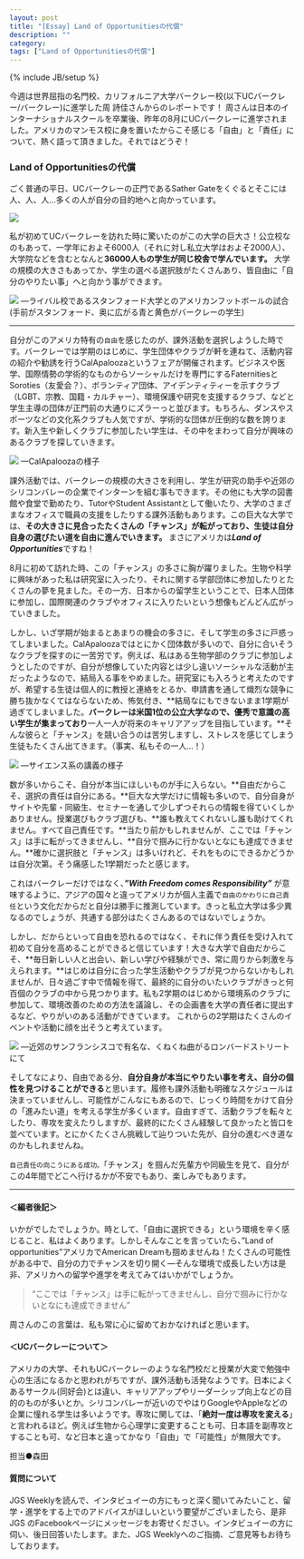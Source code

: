 ```yaml
---
layout: post
title: "[Essay] Land of Opportunitiesの代償"
description: ""
category: 
tags: ["Land of Opportunitiesの代償"]
---
```

{% include JB/setup %}

今週は世界屈指の名門校、カリフォルニア大学バークレー校(以下UCバークレー/バークレー)に進学した周 詩佳さんからのレポートです！
周さんは日本のインターナショナルスクールを卒業後、昨年の8月にUCバークレーに進学されました。アメリカのマンモス校に身を置いたからこそ感じる「自由」と「責任」について、熱く語って頂きました。それではどうぞ！


### Land of Opportunitiesの代償


ごく普通の平日、UCバークレーの正門であるSather Gateをくぐるとそこには人、人、人…多くの人が自分の目的地へと向かっています。

![]({{site.url}}/assets/uploads/13/no.1.jpg)

私が初めてUCバークレーを訪れた時に驚いたのがこの大学の巨大さ！公立校なのもあって、一学年におよそ6000人（それに対し私立大学はおよそ2000人）、大学院などを含むとなんと**36000人もの学生が同じ校舎で学んでいます。** 大学の規模の大きさもあってか、学生の選べる選択肢がたくさんあり、皆自由に「自分のやりたい事」へと向かう事ができます。

![]({{site.url}}/assets/uploads/13/no.2.jpg)
—ライバル校であるスタンフォード大学とのアメリカンフットボールの試合(手前がスタンフォード、奥に広がる青と黄色がバークレーの学生)

---

自分がこのアメリカ特有の`自由`を感じたのが、課外活動を選択しようした時です。バークレーでは学期のはじめに、学生団体やクラブが軒を連ねて、活動内容の紹介や勧誘を行うCalApaloozaというフェアが開催されます。ビジネスや医学、国際情勢の学術的なものからソーシャルだけを専門にするFaternitiesとSoroties（友愛会？）、ボランティア団体、アイデンティティーを示すクラブ（LGBT、宗教、国籍・カルチャー）、環境保護や研究を支援するクラブ、などと学生主導の団体が正門前の大通りにズラーっと並びます。もちろん、ダンスやスポーツなどの文化系クラブも人気ですが、学術的な団体が圧倒的な数を誇ります。新入生や新しくクラブに参加したい学生は、その中をまわって自分が興味のあるクラブを探していきます。


![]({{site.url}}/assets/uploads/13/no.3.jpg)
—CalApaloozaの様子

課外活動では、バークレーの規模の大きさを利用し、学生が研究の助手や近郊のシリコンバレーの企業でインターンを組む事もできます。その他にも大学の図書館や食堂で勤めたり、TutorやStudent Assistantとして働いたり、大学のさまざまなオフィスで職員の支援をしたりする課外活動もあります。この巨大な大学では、**その大きさに見合ったたくさんの「チャンス」が転がっており、生徒は自分自身の選びたい道を自由に進んでいきます。** まさにアメリカは***Land of Opportunities***ですね！

8月に初めて訪れた時、この「チャンス」の多さに胸が躍りました。生物や科学に興味があった私は研究室に入ったり、それに関する学部団体に参加したりとたくさんの夢を見ました。その一方、日本からの留学生ということで、日本人団体に参加し、国際関連のクラブやオフィスに入りたいという想像もどんどん広がっていきました。

しかし、いざ学期が始まるとあまりの機会の多さに、そして学生の多さに戸惑ってしまいました。CalApaloozaではとにかく団体数が多いので、自分に合いそうなクラブを探すのに一苦労です。例えば、私はある生物学部のクラブに参加しようとしたのですが、自分が想像していた内容とは少し違いソーシャルな活動が主だったようなので、結局入る事をやめました。研究室にも入ろうと考えたのですが、希望する生徒は個人的に教授と連絡をとるか、申請書を通して熾烈な競争に勝ち抜かなくてはならないため、怖気付き、**結局なにもできないまま1学期が過ぎてしまいました。**バークレーは米国1位の公立大学なので、優秀で意識の高い学生が集まっており**一人一人が将来のキャリアアップを目指しています。**そんな彼らと「チャンス」を競い合うのは苦労しますし、ストレスを感じてしまう生徒もたくさん出てきます。（事実、私もその一人…！）

![]({{site.url}}/assets/uploads/13/no.4.jpg)
—サイエンス系の講義の様子

数が多いからこそ、自分が本当にほしいものが手に入らない。**自由だからこそ、選択の責任は自分にある。**巨大な大学だけに情報も多いので、自分自身がサイトや先輩・同級生、セミナーを通して少しずつそれらの情報を得ていくしかありません。授業選びもクラブ選びも、**誰も教えてくれないし誰も助けてくれません。すべて自己責任です。**当たり前かもしれませんが、ここでは「チャンス」は手に転がってきませんし、**自分で掴みに行かないとなにも達成できません。**確かに選択肢と「チャンス」は多いけれど、それをものにできるかどうかは自分次第。そう痛感した1学期だったと感じます。

これはバークレーだけではなく、***”With Freedom comes Responsibility”*** が意味するように、アジアの国々と違ってアメリカが個人主義で`自由のかわりに自己責任`という文化だからだと自分は勝手に推測しています。きっと私立大学は多少異なるのでしょうが、共通する部分はたくさんあるのではないでしょうか。

しかし、だからといって自由を恐れるのではなく、それに伴う責任を受け入れて初めて自分を高めることができると信じています！大きな大学で自由だからこそ、**毎日新しい人と出会い、新しい学びや経験ができ、常に周りから刺激を与えられます。**はじめは自分に合った学生活動やクラブが見つからないかもしれませんが、日々過ごす中で情報を得て、最終的に自分のいたいクラブがきっと何百個のクラブの中から見つかります。私も2学期のはじめから環境系のクラブに参加して、環境改善のための方法を議論し、その企画書を大学の責任者に提出するなど、やりがいのある活動ができています。
これからの2学期はたくさんのイベントや活動に顔を出そうと考えています。

![]({{site.url}}/assets/uploads/13/no.5.jpg)
—近郊のサンフランシスコで有名な、くねくね曲がるロンバードストリートにて

そしてなにより、自由である分、**自分自身が本当にやりたい事を考え、自分の個性を見つけることができる**と思います。履修も課外活動も明確なスケジュールは決まっていませんし、可能性がこんなにもあるので、じっくり時間をかけて自分の「進みたい道」を考える学生が多くいます。自由すぎて、活動クラブを転々としたり、専攻を変えたりしますが、最終的にたくさん経験して良かったと皆口を並べています。とにかくたくさん挑戦して辿りついた先が、自分の進むべき道なのかもしれませんね。


`自己責任の向こうにある成功。`「チャンス」を掴んだ先輩方や同級生を見て、自分がこの4年間でどこへ行けるかが不安でもあり、楽しみでもあります。


---


#### ＜編者後記＞
いかがでしたでしょうか。時として、「自由に選択できる」という環境を辛く感じること、私はよくあります。しかしそんなことを言っていたら、”Land of opportunities”アメリカでAmerican Dreamも掴めませんね！たくさんの可能性がある中で、自分の力でチャンスを切り開く—そんな環境で成長したい方は是非、アメリカへの留学や進学を考えてみてはいかがでしょうか。

> “ここでは「チャンス」は手に転がってきませんし、自分で掴みに行かないとなにも達成できません”

 周さんのこの言葉は、私も常に心に留めておかなければと思います。



#### ＜UCバークレーについて＞
アメリカの大学、それもUCバークレーのような名門校だと授業が大変で勉強中心の生活になるかと思われがちですが、課外活動も活発なようです。日本によくあるサークル(同好会)とは違い、キャリアアップやリーダーシップ向上などの目的のものが多いとか。シリコンバレーが近いのでやはりGoogleやAppleなどの企業に憧れる学生は多いようです。専攻に関しては、「**絶対一度は専攻を変える**」と言われるほど。例えば生物から心理学に変更することも可、日本語を副専攻とすることも可、など日本と違ってかなり「自由」で「可能性」が無限大です。

担当●森田


#### 質問について

  JGS Weeklyを読んで、インタビュイーの方にもっと深く聞いてみたいこと、留学・進学をする上でのアドバイスがほしいという要望がございましたら、是非JGS のFacebookページにメッセージをお寄せください。インタビュイーの方に伺い、後日回答いたします。また、JGS Weeklyへのご指摘、ご意見等もお待ちしております。
